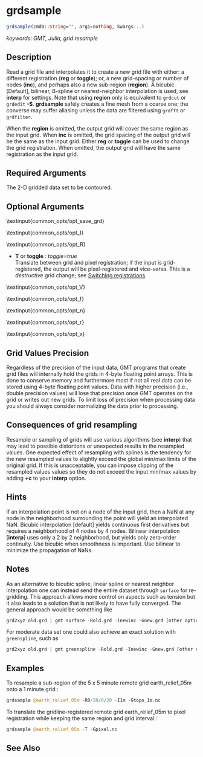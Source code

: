 # grdsample

```julia
grdsample(cmd0::String="", arg1=nothing, kwargs...)
```

*keywords: GMT, Julia, grid resample*

Description
-----------

Read a grid file and interpolates it to create a new grid file with either: a different
registration (**reg** or **toggle**); or, a new grid-spacing or number of nodes (**inc**),
and perhaps also a new sub-region (**region**). A bicubic [Default], bilinear, B-spline or
nearest-neighbor interpolation is used; see **interp** for settings. Note that using **region**
only is equivalent to `grdcut` or `grdedit` **-S**. **grdsample** safely creates a fine mesh
from a coarse one; the converse may suffer aliasing unless the data are filtered using `grdfft` or `grdfilter`.

When the **region** is omitted, the output grid will cover the same region as
the input grid. When **inc** is omitted, the grid spacing of the output
grid will be the same as the input grid. Either **reg** or **toggle** can be
used to change the grid registration. When omitted, the output grid will
have the same registration as the input grid.

Required Arguments
------------------

The 2-D gridded data set to be contoured.

Optional Arguments
------------------

\textinput{common_opts/opt_save_grd}

\textinput{common_opts/opt_I}

\textinput{common_opts/opt_R}

- **T** or **toggle** : *toggle=true*\
   Translate between grid and pixel registration; if the input is grid-registered, the output will be
   pixel-registered and vice-versa. This is a *destructive* grid change; see 
   [Switching registrations](https://docs.generic-mapping-tools.org/dev/reference/options.html#switch-registrations).

\textinput{common_opts/opt_V}

\textinput{common_opts/opt_f}

\textinput{common_opts/opt_n}

\textinput{common_opts/opt_r}

\textinput{common_opts/opt_x}


Grid Values Precision
----------------------

Regardless of the precision of the input data, GMT programs that create grid files will internally
hold the grids in 4-byte floating point arrays. This is done to conserve memory and furthermore
most if not all real data can be stored using 4-byte floating point values. Data with higher precision
(i.e., double precision values) will lose that precision once GMT operates on the grid or writes out
new grids. To limit loss of precision when processing data you should always consider normalizing the
data prior to processing.

Consequences of grid resampling
-------------------------------

Resample or sampling of grids will use various algorithms (see **interp**) that may lead to possible distortions
or unexpected results in the resampled values. One expected effect of resampling with splines is the
tendency for the new resampled values to slightly exceed the global min/max limits of the original grid.
If this is unacceptable, you can impose clipping of the resampled values values so they do not exceed the
input min/max values by adding **+c** to your **interp** option.


Hints
-----

If an interpolation point is not on a node of the input grid, then a NaN at any node in the
neighborhood surrounding the point will yield an interpolated NaN. Bicubic interpolation [default]
yields continuous first derivatives but requires a neighborhood of 4 nodes by 4 nodes. Bilinear
interpolation [**interp**] uses only a 2 by 2 neighborhood, but yields only zero-order continuity.
Use bicubic when smoothness is important. Use bilinear to minimize the propagation of NaNs.

Notes
-----

As an alternative to bicubic spline, linear spline or nearest neighbor interpolation one can
instead send the entire dataset through `surface` for re-gridding. This approach allows
more control on aspects such as tension but it also leads to a solution that
is not likely to have fully converged. The general approach would be something like

```julia
grd2xyz old.grd | gmt surface -Rold.grd -Inewinc -Gnew.grd [other options]
```

For moderate data set one could also achieve an exact solution with `greenspline`,
such as

```julia
grd2xyz old.grd | gmt greenspline -Rold.grd -Inewinc -Gnew.grd [other options]
```

Examples
--------

To resample a sub-region of the 5 x 5 minute remote grid earth_relief_05m onto a 1 minute grid::

```julia
grdsample @earth_relief_05m -R0/20/0/20 -I1m -Gtopo_1m.nc
```

To translate the gridline-registered remote grid earth_relief_05m to pixel
registration while keeping the same region and grid interval::

```julia
grdsample @earth_relief_05m -T -Gpixel.nc
```

See Also
--------